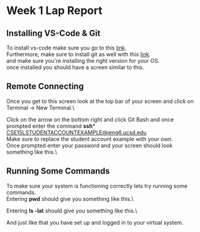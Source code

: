 # Week 1 Lap Report

## Installing VS-Code & Git

To install vs-code make sure you go to this [link](https://code.visualstudio.com/download).\
Furthermore, make sure to install git as well with this [link](https://git-scm.com/downloads).\
and make sure you're installing the right version for your OS.\
once installed you should have a screen similar to this.

## Remote Connecting

Once you get to this screen look at the top bar of your screen and click on Terminal -> New Terminal.\

Click on the arrow on the bottom right and click Git Bash and once prompted enter the command **ssh*** CSE15LSTUDENTACCOUNTEXAMPLE@ieng6.ucsd.edu\
Make sure to replace the student account example with your own.\
Once prompted enter your password and your screen should look something like this.\

## Running Some Commands

To make sure your system is functioning correctly lets try running some commands.\
Entering **pwd** should give you something like this.\

Entering **ls -lat** should give you something like this.\

And just like that you have set up and logged in to your virtual system.



